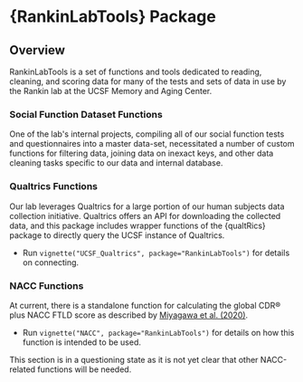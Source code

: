 
# {RankinLabTools} Package
## Overview

RankinLabTools is a set of functions and tools dedicated to reading, cleaning, and scoring data for many of the tests and sets of data in use by the Rankin lab at the UCSF Memory and Aging Center.


### Social Function Dataset Functions

One of the lab's internal projects, compiling all of our social function tests and questionnaires into a master data-set, necessitated a number of custom functions for filtering data, joining data on inexact keys, and other data cleaning tasks specific to our data and internal database. 


### Qualtrics Functions

Our lab leverages Qualtrics for a large portion of our human subjects data collection initiative. Qualtrics offers an API for downloading the collected data, and this package includes wrapper functions of the {qualtRics} package to directly query the UCSF instance of Qualtrics. 

* Run `vignette("UCSF_Qualtrics", package="RankinLabTools")` for details on connecting.


### NACC Functions

At current, there is a standalone function for calculating the global CDR&#174; plus NACC FTLD score as described by [Miyagawa et al. (2020)](./publications/alz.12033.pdf). 

* Run `vignette("NACC", package="RankinLabTools")` for details on how this function is intended to be used.

This section is in a questioning state as it is not yet clear that other NACC-related functions will be needed.
